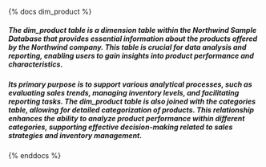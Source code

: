 {% docs dim_product %}
##### The dim_product table is a dimension table within the Northwind Sample Database that provides essential information about the products offered by the Northwind company. This table is crucial for data analysis and reporting, enabling users to gain insights into product performance and characteristics.

##### Its primary purpose is to support various analytical processes, such as evaluating sales trends, managing inventory levels, and facilitating reporting tasks. The dim_product table is also joined with the categories table, allowing for detailed categorization of products. This relationship enhances the ability to analyze product performance within different categories, supporting effective decision-making related to sales strategies and inventory management.


{% enddocs %}